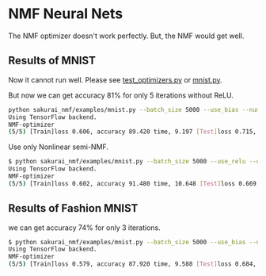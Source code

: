 # NMF Neural Nets

The NMF optimizer doesn't work perfectly. But, the NMF would get well. 


## Results of MNIST

Now it cannot run well. Please see [test_optimizers.py](https://github.com/ashigirl96/sakurai-nmf/blob/master/sakurai_nmf/tests/test_optimizers.py) or [mnist.py](https://github.com/ashigirl96/sakurai-nmf/blob/master/sakurai_nmf/examples/mnist.py).

But now we can get accuracy 81% for only 5 iterations without ReLU.

```bash
python sakurai_nmf/examples/mnist.py --batch_size 5000 --use_bias --num_mf_iters 5 --num_bp_iters 0
Using TensorFlow backend.
NMF-optimizer
(5/5) [Train]loss 0.606, accuracy 89.420 time, 9.197 [Test]loss 0.715, accuracy 81.312
```

Use only Nonlinear semi-NMF.

```bash
$ python sakurai_nmf/examples/mnist.py --batch_size 5000 --use_relu --use_bias --num_mf_iters 5 --num_bp_iters 0
Using TensorFlow backend.
NMF-optimizer
(5/5) [Train]loss 0.602, accuracy 91.480 time, 10.648 [Test]loss 0.669, accuracy 87.272
```


## Results of Fashion MNIST


we can get accuracy 74% for only 3 iterations.


```bash
$ python sakurai_nmf/examples/mnist.py --batch_size 5000 --use_bias --num_mf_iters 5 --num_bp_iters 0 --dataset fashion
Using TensorFlow backend.
NMF-optimizer
(5/5) [Train]loss 0.579, accuracy 87.920 time, 9.588 [Test]loss 0.684, accuracy 78.3846
```
